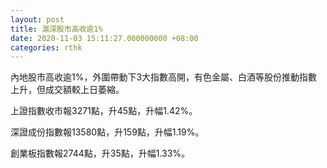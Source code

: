 ```yaml
---
layout: post
title: 滬深股市高收逾1%
date: 2020-11-03 15:11:27.000000000 +08:00
categories: rthk
---
```


內地股市高收逾1%，外圍帶動下3大指數高開，有色金屬、白酒等股份推動指數上升，但成交額較上日萎縮。

上證指數收市報3271點，升45點，升幅1.42%。

深證成份指數報13580點，升159點，升幅1.19%。

創業板指數報2744點，升35點，升幅1.33%。

